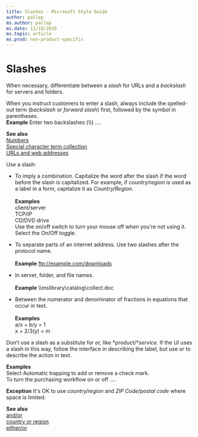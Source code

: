 ```yaml
---
title: Slashes - Microsoft Style Guide
author: pallep
ms.author: pallep
ms.date: 11/19/2016
ms.topic: article
ms.prod: non-product-specific
---
```


# Slashes

When necessary, differentiate between a *slash* for URLs and a *backslash* for servers and folders.

When you instruct customers to enter a slash, always include the spelled-out term (*backslash* or *forward slash*) first, followed by the symbol in parentheses.<br />**Example** Enter two backslashes (\\\\) ....

**See also**<br />[Numbers](https://worldready.cloudapp.net/Styleguide/Read?id=2700&topicid=28876)<br />[Special character term collection](/style-guide/a-z-word-list-term-collections/term-collections/special-characters)<br />[URLs and web addresses](/style-guide/urls-web-addresses)

Use a slash:

  - To imply a combination. Capitalize the word after the slash if the word before the slash is capitalized. For example, if *country/region* is used as a label in a form, capitalize it as *Country/Region.*<br /><br />**Examples**<br />client/server<br />TCP/IP<br />CD/DVD drive<br />Use the on/off switch to turn your mouse off when you're not using it.<br />Select the On/Off toggle.

  - To separate parts of an internet address. Use two slashes after the protocol name. <br /><br />**Example** ftp://example.com/downloads

  - In server, folder, and file names. <br /><br />**Example** \\\\mslibrary\\catalog\\collect.doc

  - Between the numerator and denominator of fractions in equations that occur in text.<br /><br />**Examples**<br />a/x + b/y = 1<br />x + 2/3(y) = m

Don’t use a slash as a substitute for *or,* like *product/**service.* If the UI uses a slash in this way, follow the interface in describing the label, but use *or* to describe the action in text.

**Examples**<br />Select Automatic trapping to add or remove a check mark.<br />To turn the purchasing workflow on or off ....

**Exception** It's OK to use *country/region* and *ZIP Code/postal code* where space is limited.

**See also**<br />[and/or](/style-guide/a-z-word-list-term-collections/a/and-or)<br />[country or region](/style-guide/a-z-word-list-term-collections/c/country-or-region)<br />[either/or](/style-guide/a-z-word-list-term-collections/e/either-or)
